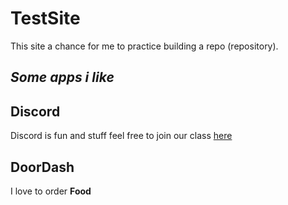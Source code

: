 # TestSite
This site a chance for me to practice building a repo (repository).

## *Some apps i like*

## Discord

Discord is fun and stuff feel free to join our class [here](https://discord.com/invite/fakelink)

## DoorDash

I love to order **Food**

